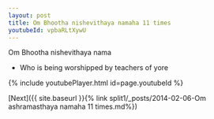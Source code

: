 ```yaml
---
layout: post
title: Om Bhootha nishevithaya namaha 11 times
youtubeId: vpbaRLtXywU
---
```

 
 
Om Bhootha nishevithaya nama 
 
 -  Who is being worshipped by teachers of yore 
 
  
 
  
 
 
 
 
 
 


{% include youtubePlayer.html id=page.youtubeId %}
 
[Next]({{ site.baseurl }}{% link  split1/_posts/2014-02-06-Om ashramasthaya namaha 11 times.md%})
 
